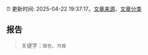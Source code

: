 :alarm_clock: 更新时间: 2025-04-22 19:37:17。[文章来源](/README.md)、[文章分类](/TAGS.md)

## 报告


> 关键字：`报告`、`月报`



